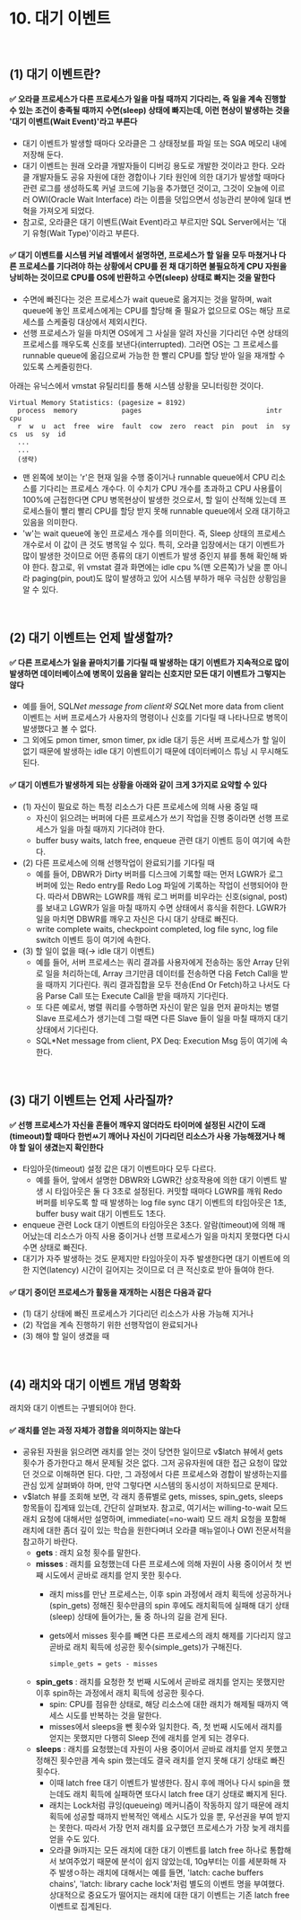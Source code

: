 # 10. 대기 이벤트

<br/>

## (1) 대기 이벤트란?

#### ✅ 오라클 프로세스가 다른 프로세스가 일을 마칠 때까지 기다리는, 즉 일을 계속 진행할 수 있는 조건이 충족될 때까지 수면(sleep) 상태에 빠지는데, 이런 현상이 발생하는 것을 '대기 이벤트(Wait Event)'라고 부른다
- 대기 이벤트가 발생할 때마다 오라클은 그 상태정보를 파일 또는 SGA 메모리 내에 저장해 둔다.
- 대기 이벤트는 원래 오라클 개발자들이 디버깅 용도로 개발한 것이라고 한다.
  오라클 개발자들도 공유 자원에 대한 경합이나 기타 원인에 의한 대기가 발생할 때마다 관련 로그를 생성하도록 커널 코드에 기능을 추가했던 것이고, 그것이 오늘에 이르러 OWI(Oracle Wait Interface)
  라는 이름을 덧입으면서 성능관리 분야에 일대 변혁을 가져오게 되었다.
- 참고로, 오라클은 대기 이벤트(Wait Event)라고 부르지만 SQL Server에서는 '대기 유형(Wait Type)'이라고 부른다.

#### ✅ 대기 이벤트를 시스템 커널 레벨에서 설명하면, 프로세스가 할 일을 모두 마쳤거나 다른 프로세스를 기다려야 하는 상황에서 CPU를 쥔 채 대기하면 불필요하게 CPU 자원을 낭비하는 것이므로 CPU를 OS에 반환하고 수면(sleep) 상태로 빠지는 것을 말한다
- 수면에 빠진다는 것은 프로세스가 wait queue로 옮겨지는 것을 말하며, wait queue에 놓인 프로세스에게는 CPU를 할당해 줄 필요가 없으므로 OS는 해당 프로세스를 스케줄링 대상에서 제외시킨다.
- 선행 프로세스가 일을 마치면 OS에게 그 사실을 알려 자신을 기다리던 수면 상태의 프로세스를 깨우도록 신호를 보낸다(interrupted).
  그러면 OS는 그 프로세스를 runnable queue에 옮김으로써 가능한 한 빨리 CPU를 할당 받아 일을 재개할 수 있도록 스케줄링한다.


아래는 유닉스에서 vmstat 유틸리티를 통해 시스템 상황을 모니터링한 것이다.
```
Virtual Memory Statistics: (pagesize = 8192)
  process  memory           pages                               intr       cpu
  r  w  u  act  free  wire  fault  cow  zero  react  pin  pout  in  sy  cs  us  sy  id
  ...
  ...
  (생략)
```
- 맨 왼쪽에 보이는 'r'은 현재 일을 수행 중이거나 runnable queue에서 CPU 리소스를 기다리는 프로세스 개수다.
  이 수치가 CPU 개수를 초과하고 CPU 사용률이 100%에 근접한다면 CPU 병목현상이 발생한 것으로서, 할 일이 산적해 있는데 프로세스들이 빨리 빨리 CPU를 할당 받지 못해 runnable queue에서
  오래 대기하고 있음을 의미한다.
- 'w'는 wait queue에 놓인 프로세스 개수를 의미한다. 즉, Sleep 상태의 프로세스 개수로서 이 값이 큰 것도 병목일 수 있다.
  특히, 오라클 입장에서는 대기 이벤트가 많이 발생한 것이므로 어떤 종류의 대기 이벤트가 발생 중인지 뷰를 통해 확인해 봐야 한다.
  참고로, 위 vmstat 결과 화면에는 idle cpu %(맨 오른쪽)가 낮을 뿐 아니라 paging(pin, pout)도 많이 발생하고 있어 시스템 부하가 매우 극심한 상황임을 알 수 있다.

<br/>

## (2) 대기 이벤트는 언제 발생할까?
#### ✅ 다른 프로세스가 일을 끝마치기를 기다릴 때 발생하는 대기 이벤트가 지속적으로 많이 발생하면 데이터베이스에 병목이 있음을 알리는 신호지만 모든 대기 이벤트가 그렇지는 않다
- 예를 들어, SQL*Net message from client와 SQL*Net more data from client 이벤트는 서버 프로세스가 사용자의 명령이나 신호를 기다릴 때 나타나므로 병목이 발생했다고 볼 수 없다.
- 그 외에도 pmon timer, smon timer, px idle 대기 등은 서버 프로세스가 할 일이 없기 때문에 발생하는 idle 대기 이벤트이기 때문에 데이터베이스 튜닝 시 무시해도 된다.

#### ✅ 대기 이벤트가 발생하게 되는 상황을 아래와 같이 크게 3가지로 요약할 수 있다
- (1) 자신이 필요로 하는 특정 리소스가 다른 프로세스에 의해 사용 중일 때
    - 자신이 읽으려는 버퍼에 다른 프로세스가 쓰기 작업을 진행 중이라면 선행 프로세스가 일을 마칠 때까지 기다려야 한다.
    - buffer busy waits, latch free, enqueue 관련 대기 이벤트 등이 여기에 속한다.
- (2) 다른 프로세스에 의해 선행작업이 완료되기를 기다릴 때
    - 예를 들어, DBWR가 Dirty 버퍼를 디스크에 기록할 때는 먼저 LGWR가 로그 버퍼에 있는 Redo entry를 Redo Log 파일에 기록하는 작업이 선행되어야 한다.
      따라서 DBWR는 LGWR를 깨워 로그 버퍼를 비우라는 신호(signal, post)를 보내고 LGWR가 일을 마칠 때까지 수면 상태에서 휴식을 취한다.
      LGWR가 일을 마치면 DBWR를 깨우고 자신은 다시 대기 상태로 빠진다.
    - write complete waits, checkpoint completed, log file sync, log file switch 이벤트 등이 여기에 속한다.
- (3) 할 일이 없을 때(→ idle 대기 이벤트)
    - 예를 들어, 서버 프로세스는 쿼리 결과를 사용자에게 전송하는 동안 Array 단위로 일을 처리하는데, Array 크기만큼 데이터를 전송하면 다음 Fetch Call을 받을 때까지 기다린다.
      쿼리 결과집합을 모두 전송(End Or Fetch)하고 나서도 다음 Parse Call 또는 Execute Call을 받을 때까지 기다린다.
    - 또 다른 예로서, 병렬 쿼리를 수행하면 자신이 맡은 일을 먼저 끝마치는 병렬 Slave 프로세스가 생기는데 그럴 때면 다른 Slave 들이 일을 마칠 때까지 대기 상태에서 기다린다.
    - SQL*Net message from client, PX Deq: Execution Msg 등이 여기에 속한다.

<br/>

## (3) 대기 이벤트는 언제 사라질까?
#### ✅ 선행 프로세스가 자신을 흔들어 깨우지 않더라도 타이머에 설정된 시간이 도래(timeout)할 때마다 한번ㅆ기 깨어나 자신이 기다리던 리소스가 사용 가능해졌거나 해야 할 일이 생겼는지 확인한다
- 타임아웃(timeout) 설정 값은 대기 이벤트마다 모두 다르다.
    - 예를 들어, 앞에서 설명한 DBWR와 LGWR간 상호작용에 의한 대기 이벤트 발생 시 타임아웃은 둘 다 3초로 설정된다.
      커밋할 때마다 LGWR를 깨워 Redo 버퍼를 비우도록 할 때 발생하는 log file sync 대기 이벤트의 타임아웃은 1초, buffer busy wait 대기 이벤트도 1초다.
- enqueue 관련 Lock 대기 이벤트의 타임아웃은 3초다. 알람(timeout)에 의해 깨어났는데 리소스가 아직 사용 중이거나 선행 프로세스가 일을 마치지 못했다면 다시 수면 상태로 빠진다.
- 대기가 자주 발생하는 것도 문제지만 타임아웃이 자주 발생한다면 대기 이벤트에 의한 지연(latency) 시간이 길어지는 것이므로 더 큰 적신호로 받아 들여야 한다.

#### ✅ 대기 중이던 프로세스가 활동을 재개하는 시점은 다음과 같다
- (1) 대기 상태에 빠진 프로세스가 기다리던 리소스가 사용 가능해 지거나
- (2) 작업을 계속 진행하기 위한 선행작업이 완료되거나
- (3) 해야 할 일이 생겼을 때

<br/>

## (4) 래치와 대기 이벤트 개념 명확화
래치와 대기 이벤트는 구별되어야 한다.

#### ✅ 래치를 얻는 과정 자체가 경합을 의미하지는 않는다
- 공유된 자원을 읽으려면 래치를 얻는 것이 당연한 일이므로 v$latch 뷰에서 gets 횟수가 증가한다고 해서 문제될 것은 없다. 그저 공유자원에 대한 접근 요청이 많았던 것으로 이해하면 된다.
  다만, 그 과정에서 다른 프로세스와 경합이 발생하는지를 관심 있게 살펴봐야 하며, 만약 그렇다면 시스템의 동시성이 저하되므로 문제다.
- v$latch 뷰를 조회해 보면, 각 래치 종류별로 gets, misses, spin_gets, sleeps 항목들이 집계돼 있는데, 간단히 살펴보자.
  참고로, 여기서는 willing-to-wait 모드 래치 요청에 대해서만 설명하며, immediate(=no-wait) 모드 래치 요청을 포함해 래치에 대한 좀더 깊이 있는 학습을 원한다며녀 오라클 매뉴얼이나
  OWI 전문서적을 참고하기 바란다.
    - **gets** : 래치 요청 횟수를 말한다.
    - **misses** : 래치를 요청했는데 다른 프로세스에 의해 자원이 사용 중이어서 첫 번째 시도에서 곧바로 래치를 얻지 못한 횟수다.
        - 래치 miss를 만난 프로세스는, 이후 spin 과정에서 래치 획득에 성공하거나(spin_gets) 정해진 횟수만큼의 spin 후에도 래치획득에 실패해 대기 상태(sleep) 상태에 들어가는, 둘 중 하나의 길을 걷게 된다.
        - gets에서 misses 횟수를 빼면 다른 프로세스의 래치 해제를 기다리지 않고 곧바로 래치 획득에 성공한 횟수(simple_gets)가 구해진다.

          ```
          simple_gets = gets - misses
          ```
    - **spin_gets** : 래치를 요청한 첫 번째 시도에서 곧바로 래치를 얻지는 못했지만 이후 spin하는 과정에서 래치 획득에 성공한 횟수다.
        - spin: CPU를 점유한 상태로, 해당 리소스에 대한 래치가 해제될 때까지 액세스 시도를 반복하는 것을 말한다.
        - misses에서 sleeps을 뺀 횟수와 일치한다. 즉, 첫 번째 시도에서 래치를 얻지는 못했지만 다행히 Sleep 전에 래치를 얻게 되는 경우다.
    - **sleeps** : 래치를 요청했는데 자원이 사용 중이어서 곧바로 래치를 얻지 못했고 정해진 횟수만큼 계속 spin 했는데도 결국 래치를 얻지 못해 대기 상태로 빠진 횟수다.
        - 이때 latch free 대기 이벤트가 발생한다. 잠시 후에 깨어나 다시 spin을 했는데도 래치 획득에 실패하면 또다시 latch free 대기 상태로 빠지게 된다.
        - 래치는 Lock처럼 큐잉(queueing) 메커니즘이 작동하지 않기 때문에 래치 획득에 성공할 때까지 반복적인 액세스 시도가 있을 뿐, 우선권을 부여 받지는 못한다.
          따라서 가장 먼저 래치를 요구했던 프로세스가 가장 늦게 래치를 얻을 수도 있다.
        - 오라클 9i까지는 모든 래치에 대한 대기 이벤트를 latch free 하나로 통합해서 보여주었기 때문에 분석이 쉽지 않았는데, 10g부터는 이를 세분화해 자주 발생ㅇ하는 래치에 대해서는
          예를 들면, 'latch: cache buffers chains', 'latch: library cache lock'처럼 별도의 이벤트 명을 부여했다.
          상대적으로 중요도가 떨어지는 래치에 대한 대기 이벤트는 기존 latch free 이벤트로 집계된다.